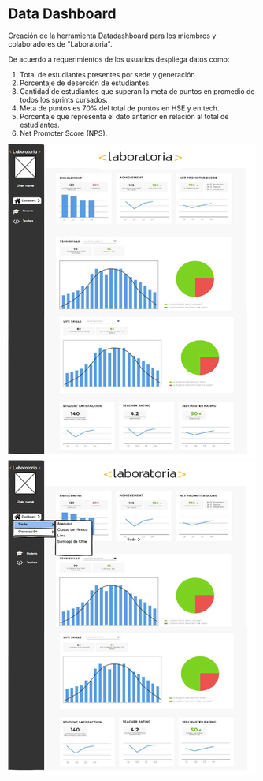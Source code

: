 # **Data Dashboard**

Creación de la herramienta Datadashboard para los miembros y colaboradores de "Laboratoria".

De acuerdo a requerimientos de los usuarios despliega datos como:

1. Total de estudiantes presentes por sede y generación
2. Porcentaje de deserción de estudiantes.
3. Cantidad de estudiantes que superan la meta de puntos en promedio de todos los sprints cursados.
4. Meta de puntos es 70% del total de puntos en HSE y en tech.
5. Porcentaje que representa el dato anterior en relación al total de estudiantes.
6. Net Promoter Score (NPS).

!["sketch1"](./assets/images/sketch1.png)
!["sketch2"](./assets/images/sketch2.png)
